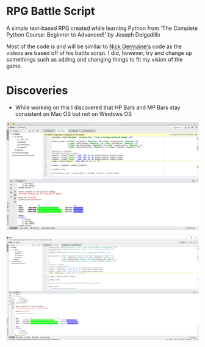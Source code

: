 # RPG Battle Script
A simple text-based RPG created while learning Python from 'The Complete Python Course: Beginner to Advanced!' by Joseph Delgadillo

Most of the code is and will be similar to [Nick Germaine's](https://github.com/nickgermaine) code as the videos are based off of his 
battle script. I did, however, try and change up somethings such as adding and changing things to fit my vision of the game.

# Discoveries
* While working on this I discovered that HP Bars and MP Bars stay consistent on Mac OS but not on Windows OS

![Running script on Mac](/images/mac.png?raw=true)

![Running script on PC](/images/pc.png?raw=true)

